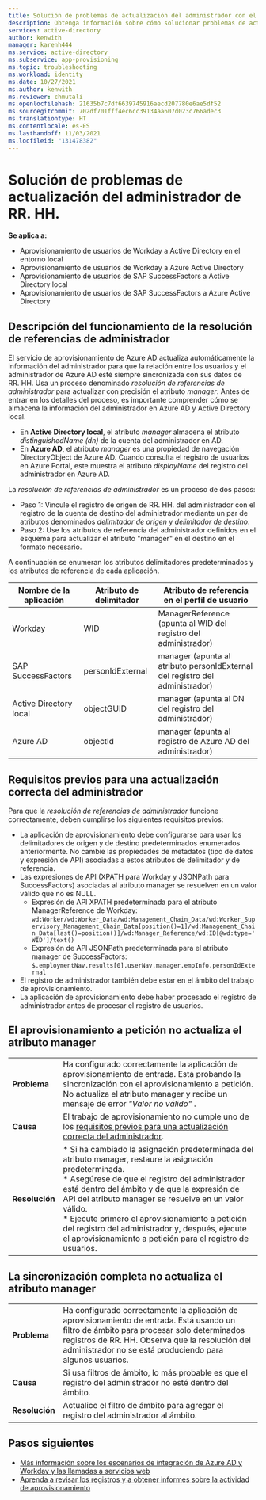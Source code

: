 ```yaml
---
title: Solución de problemas de actualización del administrador con el aprovisionamiento de RR. HH.
description: Obtenga información sobre cómo solucionar problemas de actualización del administrador con el aprovisionamiento de recursos humanos.
services: active-directory
author: kenwith
manager: karenh444
ms.service: active-directory
ms.subservice: app-provisioning
ms.topic: troubleshooting
ms.workload: identity
ms.date: 10/27/2021
ms.author: kenwith
ms.reviewer: chmutali
ms.openlocfilehash: 21635b7c7df6639745916aecd207780e6ae5df52
ms.sourcegitcommit: 702df701fff4ec6cc39134aa607d023c766adec3
ms.translationtype: HT
ms.contentlocale: es-ES
ms.lasthandoff: 11/03/2021
ms.locfileid: "131478382"
---
```

# <a name="troubleshoot-hr-manager-update-issues"></a>Solución de problemas de actualización del administrador de RR. HH.

**Se aplica a:**
* Aprovisionamiento de usuarios de Workday a Active Directory en el entorno local
* Aprovisionamiento de usuarios de Workday a Azure Active Directory
* Aprovisionamiento de usuarios de SAP SuccessFactors a Active Directory local
* Aprovisionamiento de usuarios de SAP SuccessFactors a Azure Active Directory

## <a name="understanding-how-manager-reference-resolution-works"></a>Descripción del funcionamiento de la resolución de referencias de administrador
El servicio de aprovisionamiento de Azure AD actualiza automáticamente la información del administrador para que la relación entre los usuarios y el administrador de Azure AD esté siempre sincronizada con sus datos de RR. HH. Usa un proceso denominado *resolución de referencias de administrador* para actualizar con precisión el atributo *manager*. Antes de entrar en los detalles del proceso, es importante comprender cómo se almacena la información del administrador en Azure AD y Active Directory local. 

* En **Active Directory local**, el atributo *manager* almacena el atributo *distinguishedName (dn)* de la cuenta del administrador en AD. 
* En **Azure AD**, el atributo *manager* es una propiedad de navegación DirectoryObject de Azure AD. Cuando consulta el registro de usuarios en Azure Portal, este muestra el atributo *displayName* del registro del administrador en Azure AD. 

La *resolución de referencias de administrador* es un proceso de dos pasos: 
* Paso 1: Vincule el registro de origen de RR. HH. del administrador con el registro de la cuenta de destino del administrador mediante un par de atributos denominados *delimitador de origen* y *delimitador de destino*. 
* Paso 2: Use los atributos de referencia del administrador definidos en el esquema para actualizar el atributo "manager" en el destino en el formato necesario. 

A continuación se enumeran los atributos delimitadores predeterminados y los atributos de referencia de cada aplicación. 

| Nombre de la aplicación | Atributo de delimitador | Atributo de referencia en el perfil de usuario | 
|--|--|--| 
| Workday | WID | ManagerReference (apunta al WID del registro del administrador) |
| SAP SuccessFactors | personIdExternal | manager (apunta al atributo personIdExternal del registro del administrador) |
| Active Directory local | objectGUID | manager (apunta al DN del registro del administrador) |
| Azure AD | objectId | manager (apunta al registro de Azure AD del administrador) |

## <a name="prerequisites-for-successful-manager-update"></a>Requisitos previos para una actualización correcta del administrador
Para que la *resolución de referencias de administrador* funcione correctamente, deben cumplirse los siguientes requisitos previos: 
* La aplicación de aprovisionamiento debe configurarse para usar los delimitadores de origen y de destino predeterminados enumerados anteriormente. No cambie las propiedades de metadatos (tipo de datos y expresión de API) asociadas a estos atributos de delimitador y de referencia. 
* Las expresiones de API (XPATH para Workday y JSONPath para SuccessFactors) asociadas al atributo manager se resuelven en un valor válido que no es NULL. 
   * Expresión de API XPATH predeterminada para el atributo ManagerReference de Workday: `wd:Worker/wd:Worker_Data/wd:Management_Chain_Data/wd:Worker_Supervisory_Management_Chain_Data[position()=1]/wd:Management_Chain_Data[last()=position()]/wd:Manager_Reference/wd:ID[@wd:type='WID']/text()`
   * Expresión de API JSONPath predeterminada para el atributo manager de SuccessFactors: `$.employmentNav.results[0].userNav.manager.empInfo.personIdExternal`
* El registro de administrador también debe estar en el ámbito del trabajo de aprovisionamiento. 
* La aplicación de aprovisionamiento debe haber procesado el registro de administrador antes de procesar el registro de usuarios. 

## <a name="provision-on-demand-does-not-update-manager-attribute"></a>El aprovisionamiento a petición no actualiza el atributo manager
| | |
|--|--|
| **Problema** | Ha configurado correctamente la aplicación de aprovisionamiento de entrada. Está probando la sincronización con el aprovisionamiento a petición. No actualiza el atributo manager y recibe un mensaje de error *"Valor no válido"* .  |
| **Causa** | El trabajo de aprovisionamiento no cumple uno de los [requisitos previos para una actualización correcta del administrador](#prerequisites-for-successful-manager-update).  |
| **Resolución** | * Si ha cambiado la asignación predeterminada del atributo manager, restaure la asignación predeterminada. <br> * Asegúrese de que el registro del administrador está dentro del ámbito y de que la expresión de API del atributo manager se resuelve en un valor válido. <br> * Ejecute primero el aprovisionamiento a petición del registro del administrador y, después, ejecute el aprovisionamiento a petición para el registro de usuarios.  |

## <a name="full-sync-does-not-update-manager-attribute"></a>La sincronización completa no actualiza el atributo manager
| | |
|--|--|
| **Problema** | Ha configurado correctamente la aplicación de aprovisionamiento de entrada. Está usando un filtro de ámbito para procesar solo determinados registros de RR. HH. Observa que la resolución del administrador no se está produciendo para algunos usuarios.  |
| **Causa** | Si usa filtros de ámbito, lo más probable es que el registro del administrador no esté dentro del ámbito.  |
| **Resolución** | Actualice el filtro de ámbito para agregar el registro del administrador al ámbito.  |

## <a name="next-steps"></a>Pasos siguientes

* [Más información sobre los escenarios de integración de Azure AD y Workday y las llamadas a servicios web](workday-integration-reference.md)
* [Aprenda a revisar los registros y a obtener informes sobre la actividad de aprovisionamiento](check-status-user-account-provisioning.md)
